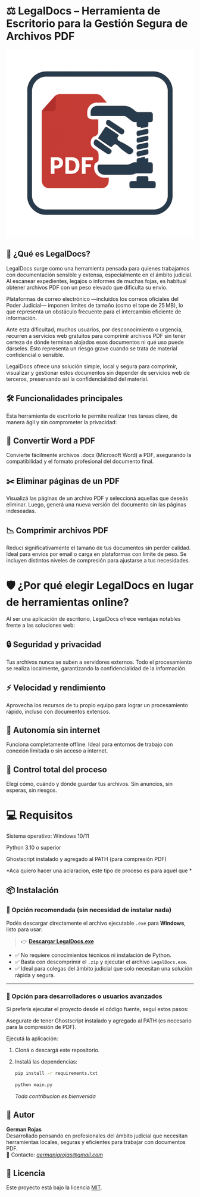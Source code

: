 
# ⚖️ LegalDocs – Herramienta de Escritorio para la Gestión Segura de Archivos PDF

![Logo de la Aplicación](logo.png)





## 🧾 ¿Qué es LegalDocs?
LegalDocs surge como una herramienta pensada para quienes trabajamos con documentación sensible y extensa, especialmente en el ámbito judicial. Al escanear expedientes, legajos o informes de muchas fojas, es habitual obtener archivos PDF con un peso elevado que dificulta su envío.

Plataformas de correo electrónico —incluidos los correos oficiales del Poder Judicial— imponen límites de tamaño (como el tope de 25 MB), lo que representa un obstáculo frecuente para el intercambio eficiente de información.

Ante esta dificultad, muchos usuarios, por desconocimiento o urgencia, recurren a servicios web gratuitos para comprimir archivos PDF sin tener certeza de dónde terminan alojados esos documentos ni qué uso puede dárseles. Esto representa un riesgo grave cuando se trata de material confidencial o sensible.

LegalDocs ofrece una solución simple, local y segura para comprimir, visualizar y gestionar estos documentos sin depender de servicios web de terceros, preservando así la confidencialidad del material.

## 🛠️ Funcionalidades principales
Esta herramienta de escritorio te permite realizar tres tareas clave, de manera ágil y sin comprometer la privacidad:

## 📄 Convertir Word a PDF
Convierte fácilmente archivos .docx (Microsoft Word) a PDF, asegurando la compatibilidad y el formato profesional del documento final.

## ✂️ Eliminar páginas de un PDF
Visualizá las páginas de un archivo PDF y seleccioná aquellas que deseás eliminar. Luego, generá una nueva versión del documento sin las páginas indeseadas.

## 📉 Comprimir archivos PDF
Reducí significativamente el tamaño de tus documentos sin perder calidad. Ideal para envíos por email o carga en plataformas con límite de peso. Se incluyen distintos niveles de compresión para ajustarse a tus necesidades.


# 🛡️ ¿Por qué elegir LegalDocs en lugar de herramientas online?
Al ser una aplicación de escritorio, LegalDocs ofrece ventajas notables frente a las soluciones web:

## 🔒 Seguridad y privacidad
Tus archivos nunca se suben a servidores externos. Todo el procesamiento se realiza localmente, garantizando la confidencialidad de la información.

## ⚡ Velocidad y rendimiento
Aprovecha los recursos de tu propio equipo para lograr un procesamiento rápido, incluso con documentos extensos.

## 📶 Autonomía sin internet
Funciona completamente offline. Ideal para entornos de trabajo con conexión limitada o sin acceso a internet.

## 🧭 Control total del proceso
Elegí cómo, cuándo y dónde guardar tus archivos. Sin anuncios, sin esperas, sin riesgos.


# 💻 Requisitos

Sistema operativo: Windows 10/11

Python 3.10 o superior

Ghostscript instalado y agregado al PATH (para compresión PDF)

*Aca quiero hacer una aclaracion, este tipo de proceso es para aquel que *


## 📦 Instalación

### 🔹 Opción recomendada (sin necesidad de instalar nada)

Podés descargar directamente el archivo ejecutable `.exe` para **Windows**, listo para usar:

> 👉 **[Descargar LegalDocs.exe](https://github.com/Gh3rmy/LegalDocsPDF/releases/download/v1.0.0/LegalDocsPDF.exe)**  
> 

- ✅ No requiere conocimientos técnicos ni instalación de Python.
- ✅ Basta con descomprimir el `.zip` y ejecutar el archivo `LegalDocs.exe`.
- ✅ Ideal para colegas del ámbito judicial que solo necesitan una solución rápida y segura.

---

### 🔸 Opción para desarrolladores o usuarios avanzados

Si preferís ejecutar el proyecto desde el código fuente, seguí estos pasos:

Asegurate de tener Ghostscript instalado y agregado al PATH (es necesario para la compresión de PDF).

Ejecutá la aplicación:

1. Cloná o descargá este repositorio.
2. Instalá las dependencias:
   ```bash
   pip install -r requirements.txt
    ```
    ```bash
   python main.py
    ```

    *Toda contribucion es bienvenida*

## 👤 Autor

**German Rojas**  
Desarrollado pensando en profesionales del ámbito judicial que necesitan herramientas locales, seguras y eficientes para trabajar con documentos PDF.  
📧 Contacto: *germanigrojas@gmail.com*

## 📝 Licencia

Este proyecto está bajo la licencia [MIT](https://choosealicense.com/licenses/mit/).


